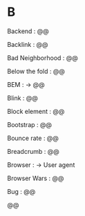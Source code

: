 # B

Backend
: @@

Backlink
: @@

Bad Neighborhood
: @@

Below the fold
: @@

BEM
: → @@

Blink
: @@

Block element
: @@

Bootstrap
: @@

Bounce rate
: @@

Breadcrumb
: @@

Browser
: → User agent

Browser Wars
: @@

Bug
: @@

@@